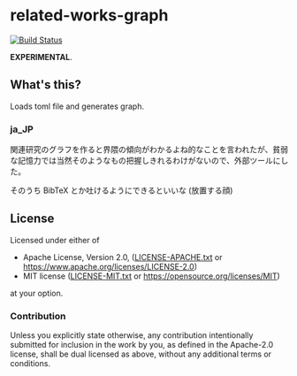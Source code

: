 # related-works-graph

[![Build Status](https://travis-ci.org/lo48576/related-works-graph.svg?branch=develop)](https://travis-ci.org/lo48576/related-works-graph)

**EXPERIMENTAL**.

## What's this?

Loads toml file and generates graph.

### ja\_JP

関連研究のグラフを作ると界隈の傾向がわかるよね的なことを言われたが、貧弱な記憶力では当然そのようなもの把握しきれるわけがないので、外部ツールにした。

そのうち BibTeX とか吐けるようにできるといいな (放置する顔)

## License

Licensed under either of

* Apache License, Version 2.0, ([LICENSE-APACHE.txt](LICENSE-APACHE.txt) or
  <https://www.apache.org/licenses/LICENSE-2.0>)
* MIT license ([LICENSE-MIT.txt](LICENSE-MIT.txt) or
  <https://opensource.org/licenses/MIT>)

at your option.

### Contribution

Unless you explicitly state otherwise, any contribution intentionally submitted
for inclusion in the work by you, as defined in the Apache-2.0 license, shall be
dual licensed as above, without any additional terms or conditions.
